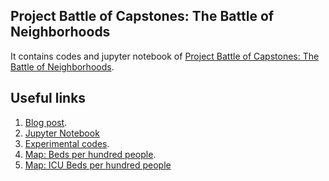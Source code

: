 Project Battle of Capstones: The Battle of Neighborhoods
--------------------------------------------------------

It contains codes and jupyter notebook of [Project Battle of Capstones: The Battle of Neighborhoods](https://ruddra.com/posts/project-battle-of-capstones/).

## Useful links

1. [Blog post](https://ruddra.com/posts/project-battle-of-capstones/).
2. [Jupyter Notebook](https://github.com/ruddra/project-capstone-ny-hospitals/blob/master/capstone.ipynb)
3. [Experimental codes](https://github.com/ruddra/project-capstone-ny-hospitals/blob/master/capstone.py).
4. [Map: Beds per hundred people](https://github.com/ruddra/project-capstone-ny-hospitals/blob/master/bed_per_hundred.html).
5. [Map: ICU Beds per hundred people](https://github.com/ruddra/project-capstone-ny-hospitals/blob/master/icu_bed_per_hundred.html)